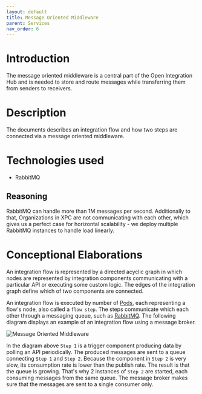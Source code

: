 ```yaml
---
layout: default
title: Message Oriented Middleware
parent: Services
nav_order: 6
---
```


# Introduction

The message oriented middleware is a central part of the Open Integration Hub and is needed to store and route messages while transferring them from senders to receivers.

# Description

The documents describes an integration flow and how two steps are connected via a message oriented middleware.

# Technologies used

- RabbitMQ

## Reasoning

RabbitMQ can handle more than 1M messages per second. Additionally to that, Organizations in XPC are not communicating with each other, which gives us a perfect case for horizontal scalability - we deploy multiple RabbitMQ instances to handle load linearly.

# Conceptional Elaborations


An integration flow is represented by a directed acyclic graph in which
nodes are represented by integration components communicating with a
particular API or executing some custom logic. The edges of the
integration graph define which of two components are connected.

An integration flow is executed by number of [Pods](https://kubernetes.io/docs/concepts/workloads/pods/pod/),
each representing a flow's node, also called a `flow step`. The steps
communicate which each other through a messaging queue, such as [RabbitMQ](https://www.rabbitmq.com/).
The following diagram displays an example of an integration flow using
a message broker.

![Message Oriented Middleware](Assets/MessageOrientedMiddleware.png)

In the diagram above `Step 1` is a trigger component producing data by
polling an API periodically. The produced messages are sent to a queue
connecting `Step 1` and `Step 2`. Because the component in `Step 2` is
very slow, its consumption rate is lower than the publish rate. The
result is that the queue is growing. That's why 2 instances of `Step 2`
are started, each consuming messages from the same queue. The message
broker makes sure that the messages are sent to a single consumer only.
